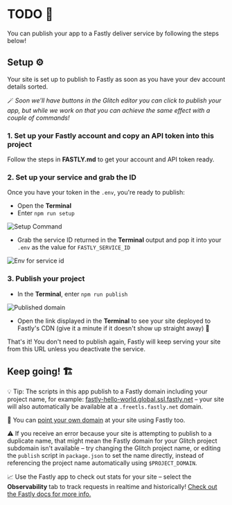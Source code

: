 # TODO 🚧

You can publish your app to a Fastly deliver service by following the steps below!

## Setup ⚙️

Your site is set up to publish to Fastly as soon as you have your dev account details sorted. 

🪄 _Soon we'll have buttons in the Glitch editor you can click to publish your app, but while we work on that you can achieve the same effect with a couple of commands!_

### 1. Set up your Fastly account and copy an API token into this project

Follow the steps in **FASTLY.md** to get your account and API token ready. 

### 2. Set up your service and grab the ID

Once you have your token in the `.env`, you're ready to publish:

* Open the **Terminal**
* Enter `npm run setup`

![Setup Command](https://cdn.glitch.global/0c9a51ab-9112-4db8-aa43-9ebb40296f67/publishsetup.png?v=1684514739845)

* Grab the service ID returned in the **Terminal** output and pop it into your `.env` as the value for `FASTLY_SERVICE_ID`

![Env for service id](https://cdn.glitch.global/0c9a51ab-9112-4db8-aa43-9ebb40296f67/Screenshot%202023-05-19%20at%2017.46.15.png?v=1684514786534)

### 3. Publish your project 

* In the **Terminal**, enter `npm run publish`

![Published domain](https://cdn.glitch.global/c6d6dd09-c7cd-44a2-b570-2426d35402bd/publisheddeliver.png?v=1684515343168)

* Open the link displayed in the **Terminal** to see your site deployed to Fastly's CDN (give it a minute if it doesn't show up straight away) 👀

That's it! You don't need to publish again, Fastly will keep serving your site from this URL unless you deactivate the service.

## Keep going! 🏗️

💡 Tip: The scripts in this app publish to a Fastly domain including your project name, for example: <a href="https://fastly-hello-world.global.ssl.fastly.net/" target="_blank">fastly-hello-world.global.ssl.fastly.net</a> – your site will also automatically be available at a `.freetls.fastly.net` domain.

🚧 You can <a href="https://docs.google.com/document/d/144qImobxwY3T95vPZWb-7M8MwCRFuxGNQLoo9JaDAhs/" target="_blank">point your own domain</a> at your site using Fastly too.

⚠️ If you receive an error because your site is attempting to publish to a duplicate name, that might mean the Fastly domain for your Glitch project subdomain isn't available – try changing the Glitch project name, or editing the `publish` script in `package.json` to set the name directly, instead of referencing the project name automatically using `$PROJECT_DOMAIN`.

📈 Use the Fastly app to check out stats for your site – select the __Observability__ tab to track requests in realtime and historically! <a href="https://docs.fastly.com/en/guides/about-the-observability-page" target="_blank">Check out the Fastly docs for more info.</a>
